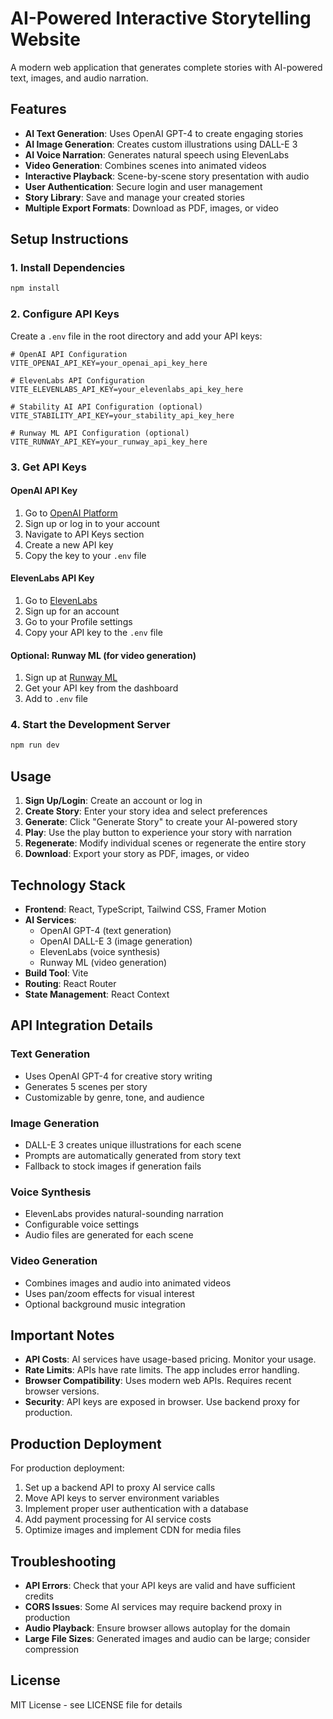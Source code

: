 # AI-Powered Interactive Storytelling Website

A modern web application that generates complete stories with AI-powered text, images, and audio narration.

## Features

- **AI Text Generation**: Uses OpenAI GPT-4 to create engaging stories
- **AI Image Generation**: Creates custom illustrations using DALL-E 3
- **AI Voice Narration**: Generates natural speech using ElevenLabs
- **Video Generation**: Combines scenes into animated videos
- **Interactive Playback**: Scene-by-scene story presentation with audio
- **User Authentication**: Secure login and user management
- **Story Library**: Save and manage your created stories
- **Multiple Export Formats**: Download as PDF, images, or video

## Setup Instructions

### 1. Install Dependencies

```bash
npm install
```

### 2. Configure API Keys

Create a `.env` file in the root directory and add your API keys:

```env
# OpenAI API Configuration
VITE_OPENAI_API_KEY=your_openai_api_key_here

# ElevenLabs API Configuration  
VITE_ELEVENLABS_API_KEY=your_elevenlabs_api_key_here

# Stability AI API Configuration (optional)
VITE_STABILITY_API_KEY=your_stability_api_key_here

# Runway ML API Configuration (optional)
VITE_RUNWAY_API_KEY=your_runway_api_key_here
```

### 3. Get API Keys

#### OpenAI API Key
1. Go to [OpenAI Platform](https://platform.openai.com/)
2. Sign up or log in to your account
3. Navigate to API Keys section
4. Create a new API key
5. Copy the key to your `.env` file

#### ElevenLabs API Key
1. Go to [ElevenLabs](https://elevenlabs.io/)
2. Sign up for an account
3. Go to your Profile settings
4. Copy your API key to the `.env` file

#### Optional: Runway ML (for video generation)
1. Sign up at [Runway ML](https://runwayml.com/)
2. Get your API key from the dashboard
3. Add to `.env` file

### 4. Start the Development Server

```bash
npm run dev
```

## Usage

1. **Sign Up/Login**: Create an account or log in
2. **Create Story**: Enter your story idea and select preferences
3. **Generate**: Click "Generate Story" to create your AI-powered story
4. **Play**: Use the play button to experience your story with narration
5. **Regenerate**: Modify individual scenes or regenerate the entire story
6. **Download**: Export your story as PDF, images, or video

## Technology Stack

- **Frontend**: React, TypeScript, Tailwind CSS, Framer Motion
- **AI Services**: 
  - OpenAI GPT-4 (text generation)
  - OpenAI DALL-E 3 (image generation)
  - ElevenLabs (voice synthesis)
  - Runway ML (video generation)
- **Build Tool**: Vite
- **Routing**: React Router
- **State Management**: React Context

## API Integration Details

### Text Generation
- Uses OpenAI GPT-4 for creative story writing
- Generates 5 scenes per story
- Customizable by genre, tone, and audience

### Image Generation  
- DALL-E 3 creates unique illustrations for each scene
- Prompts are automatically generated from story text
- Fallback to stock images if generation fails

### Voice Synthesis
- ElevenLabs provides natural-sounding narration
- Configurable voice settings
- Audio files are generated for each scene

### Video Generation
- Combines images and audio into animated videos
- Uses pan/zoom effects for visual interest
- Optional background music integration

## Important Notes

- **API Costs**: AI services have usage-based pricing. Monitor your usage.
- **Rate Limits**: APIs have rate limits. The app includes error handling.
- **Browser Compatibility**: Uses modern web APIs. Requires recent browser versions.
- **Security**: API keys are exposed in browser. Use backend proxy for production.

## Production Deployment

For production deployment:

1. Set up a backend API to proxy AI service calls
2. Move API keys to server environment variables
3. Implement proper user authentication with a database
4. Add payment processing for AI service costs
5. Optimize images and implement CDN for media files

## Troubleshooting

- **API Errors**: Check that your API keys are valid and have sufficient credits
- **CORS Issues**: Some AI services may require backend proxy in production
- **Audio Playback**: Ensure browser allows autoplay for the domain
- **Large File Sizes**: Generated images and audio can be large; consider compression

## License

MIT License - see LICENSE file for details